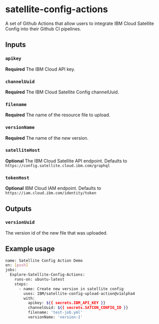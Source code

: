 # satellite-config-actions
A set of Github Actions that allow users to integrate IBM Cloud Satellite Config into their Github CI pipelines.

## Inputs

### `apikey`

**Required** The IBM Cloud API key.

### `channelUuid`

**Required** The IBM Cloud Satellite Config channelUuid.

### `filename`

**Required** The name of the resource file to upload.

### `versionName`

**Required** The name of the new version.

### `satelliteHost`

**Optional** The IBM Cloud Satellite API endpoint. Defaults to `https://config.satellite.cloud.ibm.com/graphql`

### `tokenHost`

**Optional** IBM Cloud IAM endpoint. Defaults to `https://iam.cloud.ibm.com/identity/token`

## Outputs

### `versionUuid`

The version id of the new file that was uploaded.

## Example usage

```bash
name: Satellite Config Action Demo
on: [push]
jobs:
  Explore-Satellite-Config-Actions:
    runs-on: ubuntu-latest
    steps:
      - name: Create new version in satellite config
        uses: IBM/satellite-config-upload-action@v1alpha4
        with:
          apikey: ${{ secrets.IBM_API_KEY }}
          channelUuid: ${{ secrets.SATCON_CONFIG_ID }}
          filename: 'test-job.yml'
          versionName: 'version-1'
```
